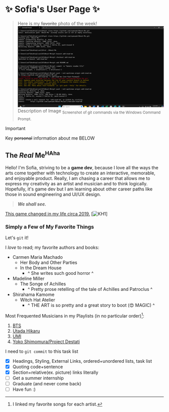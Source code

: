# ✨ Sofia's User Page ✨

> Here is my ~~favorite~~ photo of the week! 
> ![Screenshot of git commands via the Windows Command Prompt.](./screenshots/lab-1-git-command_prompt.png) Description of Image <sub>Screenshot of git commands via the Windows Command Prompt.</sub>

> [!IMPORTANT]
> Key ~~personal~~ information about me BELOW

## The _Real_ Me<sup>HAha</sup>
Hello! I'm Sofia, striving to be a **game dev**, because I love all the ways the arts come together with technology to create an interactive, memorable, and enjoyable product. Really, I am chasing a career that allows me to express my creativity as an artist and musician and to think logically.  Hopefully, it's game dev but I am learning about other career paths like those in sound engineering and UI/UX design. 
> **_We shall see._**

[This game changed in my life circa 2019.](/joke.md)
[![KH1]((/kh1-coverart.webp))]

### Simply a Few of My Favorite Things  
Let's `git` it! 

I _love_ to read; my favorite authors and books:
- Carmen Maria Machado
  - Her Body and Other Parties
  - In the Dream House
    - ^ She writes such good horror ^
- Madeline Miller
  - The Songe of Achilles
    - ^ Pretty prose retelling of the tale of Achilles and Patroclus ^
- Shirahama Kamome 
  - Witch Hat Atelier
    - ^ THE ART is so pretty and a great story to boot (😍 MAGIC) ^

Most Frequented Musicians in my Playlists (in no particular order)[^1]:
1. [BTS](https://www.youtube.com/watch?v=a4YwJCZRh5M)
2. [Utada Hikaru](https://www.youtube.com/watch?v=Bv7TlgwukL8)
3. [UMI](https://www.youtube.com/watch?v=jH1mO5lVkW4)
4. [Yoko Shimomura/Project Destati](https://www.youtube.com/watch?v=6JbxlYRPbZg)

[^1]: I linked my favorite songs for each artist.
<!--- So MUCH FUN ..too many songs to choose from--->

I need to `git commit` to this task list
- [x] Headings, Styling, External Links, ordered+unordered lists, task list
- [x] Quoting code+sentence
- [X] Section+relative(ex. picture) links literally
- [ ] Get a summer internship
- [ ] Graduate (and never come back)
- [ ] Have fun :)
